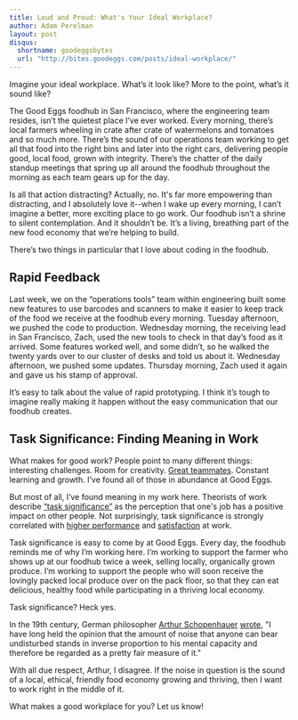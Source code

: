 ```yaml
---
title: Loud and Proud: What's Your Ideal Workplace?
author: Adam Perelman
layout: post
disqus:
  shortname: goodeggsbytes
  url: "http://bites.goodeggs.com/posts/ideal-workplace/"
---
```


Imagine your ideal workplace. What’s it look like? More to the point, what’s it sound like?

The Good Eggs foodhub in San Francisco, where the engineering team resides, isn’t the quietest place I’ve ever worked. Every morning, there’s local farmers wheeling in crate after crate of watermelons and tomatoes and so much more. There’s the sound of our operations team working to get all that food into the right bins and later into the right cars, delivering people good, local food, grown with integrity. There’s the chatter of the daily standup meetings that spring up all around the foodhub throughout the morning as each team gears up for the day.

Is all that action distracting? Actually, no. It's far more empowering than distracting, and I absolutely love it--when I wake up every morning, I can’t imagine a better, more exciting place to go work. Our foodhub isn’t a shrine to silent contemplation. And it shouldn’t be. It’s a living, breathing part of the new food economy that we’re helping to build.

There’s two things in particular that I love about coding in the foodhub.

Rapid Feedback
--------------
Last week, we on the “operations tools” team within engineering built some new features to use barcodes and scanners to make it easier to keep track of the food we receive at the foodhub every morning. Tuesday afternoon, we pushed the code to production. Wednesday morning, the receiving lead in San Francisco, Zach, used the new tools to check in that day’s food as it arrived. Some features worked well, and some didn’t, so he walked the twenty yards over to our cluster of desks and told us about it. Wednesday afternoon, we pushed some updates. Thursday morning, Zach used it again and gave us his stamp of approval.

It’s easy to talk about the value of rapid prototyping. I think it’s tough to imagine really making it happen without the easy communication that our foodhub creates.

Task Significance: Finding Meaning in Work
------------------------------------------
What makes for good work? People point to many different things: interesting challenges. Room for creativity. [Great teammates](https://www.goodeggs.com/about/team/sfbay). Constant learning and growth. I’ve found all of those in abundance at Good Eggs.

But most of all, I’ve found meaning in my work here. Theorists of work describe [“task significance”](http://imondrow.blogspot.com/2010/12/significance-of-task-significance.html) as the perception that one's job has a positive impact on other people. Not surprisingly, task significance is strongly correlated with [higher performance](http://psycnet.apa.org/journals/apl/93/1/108/) and [satisfaction](http://rop.sagepub.com/content/24/1/18.full.pdf) at work.

Task significance is easy to come by at Good Eggs. Every day, the foodhub reminds me of why I’m working here. I’m working to support the farmer who shows up at our foodhub twice a week, selling locally, organically grown produce. I’m working to support the people who will soon receive the lovingly packed local produce over on the pack floor, so that they can eat delicious, healthy food while participating in a thriving local economy.

Task significance? Heck yes.

In the 19th century, German philosopher [Arthur Schopenhauer](http://plato.stanford.edu/entries/schopenhauer/) [wrote](https://www.goodreads.com/quotes/369017-i-have-long-held-the-opinion-that-the-amount-of), "I have long held the opinion that the amount of noise that anyone can bear undisturbed stands in inverse proportion to his mental capacity and therefore be regarded as a pretty fair measure of it."

With all due respect, Arthur, I disagree. If the noise in question is the sound of a local, ethical, friendly food economy growing and thriving, then I want to work right in the middle of it.

What makes a good workplace for you? Let us know!
